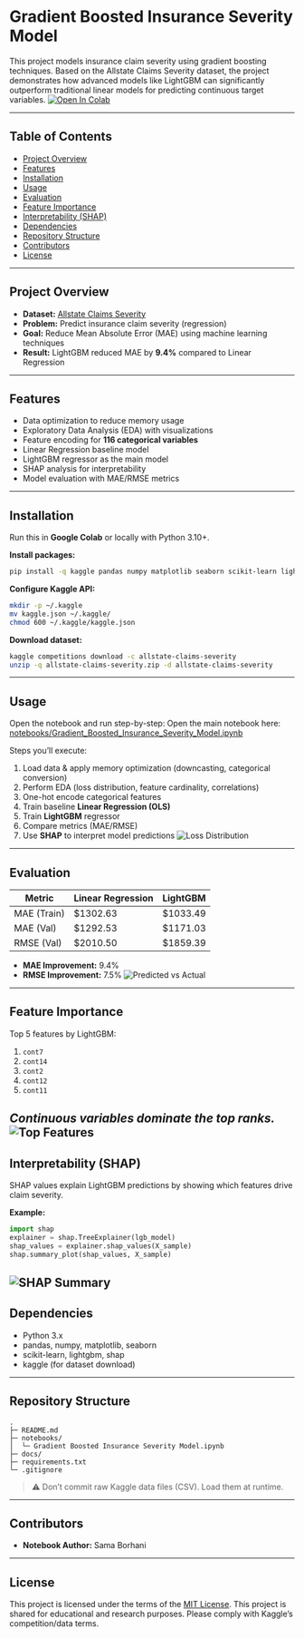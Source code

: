 # Gradient Boosted Insurance Severity Model

This project models insurance claim severity using gradient boosting techniques. Based on the Allstate Claims Severity dataset, the project demonstrates how advanced models like LightGBM can significantly outperform traditional linear models for predicting continuous target variables.
[![Open In Colab](https://colab.research.google.com/assets/colab-badge.svg)](https://colab.research.google.com/github/Sama-Borhani/insurance-claim-severity-ml/blob/main/notebooks/Gradient_Boosted_Insurance_Severity_Model.ipynb)

---

## Table of Contents

- [Project Overview](#project-overview)
- [Features](#features)
- [Installation](#installation)
- [Usage](#usage)
- [Evaluation](#evaluation)
- [Feature Importance](#feature-importance)
- [Interpretability (SHAP)](#interpretability-shap)
- [Dependencies](#dependencies)
- [Repository Structure](#repository-structure)
- [Contributors](#contributors)
- [License](#license)

---

## Project Overview

- **Dataset:** [Allstate Claims Severity](https://www.kaggle.com/c/allstate-claims-severity)  
- **Problem:** Predict insurance claim severity (regression)  
- **Goal:** Reduce Mean Absolute Error (MAE) using machine learning techniques  
- **Result:** LightGBM reduced MAE by **9.4%** compared to Linear Regression  

---

## Features

- Data optimization to reduce memory usage  
- Exploratory Data Analysis (EDA) with visualizations  
- Feature encoding for **116 categorical variables**  
- Linear Regression baseline model  
- LightGBM regressor as the main model  
- SHAP analysis for interpretability  
- Model evaluation with MAE/RMSE metrics  

---

## Installation

Run this in **Google Colab** or locally with Python 3.10+.

**Install packages:**
```bash
pip install -q kaggle pandas numpy matplotlib seaborn scikit-learn lightgbm shap
````

**Configure Kaggle API:**

```bash
mkdir -p ~/.kaggle
mv kaggle.json ~/.kaggle/
chmod 600 ~/.kaggle/kaggle.json
```

**Download dataset:**

```bash
kaggle competitions download -c allstate-claims-severity
unzip -q allstate-claims-severity.zip -d allstate-claims-severity
```

---

## Usage

Open the notebook and run step-by-step:
Open the main notebook here:  
[notebooks/Gradient_Boosted_Insurance_Severity_Model.ipynb](notebooks/Gradient_Boosted_Insurance_Severity_Model.ipynb)


Steps you’ll execute:

1. Load data & apply memory optimization (downcasting, categorical conversion)
2. Perform EDA (loss distribution, feature cardinality, correlations)
3. One-hot encode categorical features
4. Train baseline **Linear Regression (OLS)**
5. Train **LightGBM** regressor
6. Compare metrics (MAE/RMSE)
7. Use **SHAP** to interpret model predictions
![Loss Distribution](docs/loss_distribution.png)
---

## Evaluation

| Metric      | Linear Regression | LightGBM  |
| ----------- | ----------------- | --------- |
| MAE (Train) | \$1302.63         | \$1033.49 |
| MAE (Val)   | \$1292.53         | \$1171.03 |
| RMSE (Val)  | \$2010.50         | \$1859.39 |

* **MAE Improvement:** 9.4%
* **RMSE Improvement:** 7.5%
![Predicted vs Actual](docs/pred_vs_actual.png)
---

## Feature Importance

Top 5 features by LightGBM:

1. `cont7`
2. `cont14`
3. `cont2`
4. `cont12`
5. `cont11`

*Continuous variables dominate the top ranks.*
![Top Features](docs/feature_importance.png)
---

## Interpretability (SHAP)

SHAP values explain LightGBM predictions by showing which features drive claim severity.

**Example:**

```python
import shap
explainer = shap.TreeExplainer(lgb_model)
shap_values = explainer.shap_values(X_sample)
shap.summary_plot(shap_values, X_sample)
```
![SHAP Summary](docs/shap_summary.png)
---

## Dependencies

* Python 3.x
* pandas, numpy, matplotlib, seaborn
* scikit-learn, lightgbm, shap
* kaggle (for dataset download)

---

## Repository Structure

```
.
├─ README.md
├─ notebooks/
│  └─ Gradient Boosted Insurance Severity Model.ipynb
├─ docs/                
├─ requirements.txt
└─ .gitignore
```

> ⚠️ Don’t commit raw Kaggle data files (CSV). Load them at runtime.

---

## Contributors

* **Notebook Author:** Sama Borhani

---

##  License

This project is licensed under the terms of the [MIT License](LICENSE).
This project is shared for educational and research purposes. Please comply with Kaggle’s competition/data terms.



